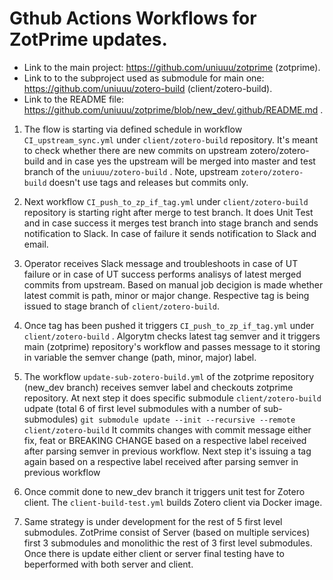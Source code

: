 # Gthub Actions Workflows for ZotPrime updates.

- Link to the main project: https://github.com/uniuuu/zotprime (zotprime).
- Link to to the subproject used as submodule for main one: https://github.com/uniuuu/zotero-build  (client/zotero-build).
- Link to the README file: https://github.com/uniuuu/zotprime/blob/new_dev/.github/README.md .

1. The flow is starting via defined schedule in workflow ```CI_upstream_sync.yml``` under ```client/zotero-build``` repository. It's meant to check whether there are new commits on upstream zotero/zotero-build and in case yes the upstream will be merged into master and test branch of the ```uniuuu/zotero-build``` . Note, upstream ```zotero/zotero-build``` doesn't use tags and releases but commits only.

2. Next workflow ```CI_push_to_zp_if_tag.yml``` under ```client/zotero-build``` repository is starting right after merge to test branch. It does Unit Test and in case success it merges test branch into stage branch and sends notification to Slack. In case of failure it sends notification to Slack and email.

3. Operator receives Slack message and troubleshoots in case of UT failure or in case of UT success performs analisys of latest merged commits from upstream. Based on manual job decigion is made whether latest commit is path, minor or major change. Respective tag is being issued to stage branch of ```client/zotero-build```.

4. Once tag has been pushed it triggers ```CI_push_to_zp_if_tag.yml``` under ```client/zotero-build``` . Algorytm checks latest tag semver and it triggers main (zotprime) repository's workflow and passes message to it storing in variable the semver change (path, minor, major) label.

5. The workflow ```update-sub-zotero-build.yml``` of the zotprime repository (new_dev branch) receives semver label and checkouts zotprime repository. At next step it does specific submodule ```client/zotero-build``` udpate (total 6 of first level submodules with a number of sub-submodules) ```git submodule update --init --recursive --remote client/zotero-build``` 
It commits changes with commit message either fix, feat or BREAKING CHANGE based on a respective label received after parsing semver in previous workflow. Next step it's issuing a tag again based on a respective label received after parsing semver in previous workflow

6. Once commit done to new_dev branch it triggers unit test for Zotero client. The ```client-build-test.yml``` builds Zotero client via Docker image. 

7. Same strategy is under development for the rest of 5 first level submodules. ZotPrime consist of Server (based on multiple services) first 3 submodules and monolithic the rest of 3 first level submodules. Once there is update either client or server final testing have to beperformed with both server and client.
